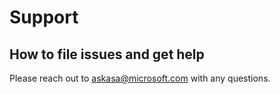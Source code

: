 

# Support

## How to file issues and get help  

Please reach out to askasa@microsoft.com with any questions.

